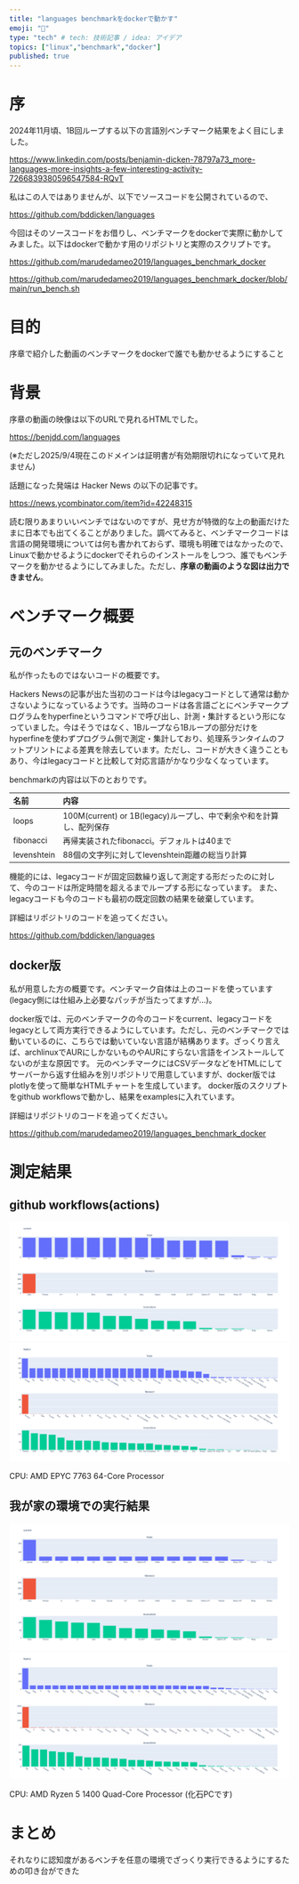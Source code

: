 ```yaml
---
title: "languages benchmarkをdockerで動かす"
emoji: "📝"
type: "tech" # tech: 技術記事 / idea: アイデア
topics: ["linux","benchmark","docker"]
published: true
---
```

# 序

2024年11月頃、1B回ループする以下の言語別ベンチマーク結果をよく目にしました。

https://www.linkedin.com/posts/benjamin-dicken-78797a73_more-languages-more-insights-a-few-interesting-activity-7266839380596547584-RQvT

私はこの人ではありませんが、以下でソースコードを公開されているので、

https://github.com/bddicken/languages

今回はそのソースコードをお借りし、ベンチマークをdockerで実際に動かしてみました。以下はdockerで動かす用のリポジトリと実際のスクリプトです。

https://github.com/marudedameo2019/languages_benchmark_docker

https://github.com/marudedameo2019/languages_benchmark_docker/blob/main/run_bench.sh


# 目的

序章で紹介した動画のベンチマークをdockerで誰でも動かせるようにすること

# 背景

序章の動画の映像は以下のURLで見れるHTMLでした。

https://benjdd.com/languages

(※ただし2025/9/4現在このドメインは証明書が有効期限切れになっていて見れません)

話題になった発端は Hacker News の以下の記事です。

https://news.ycombinator.com/item?id=42248315

読む限りあまりいいベンチではないのですが、見せ方が特徴的な上の動画だけたまに日本でも出てくることがありました。調べてみると、ベンチマークコードは言語の開発環境については何も書かれておらず、環境も明確ではなかったので、Linuxで動かせるようにdockerでそれらのインストールをしつつ、誰でもベンチマークを動かせるようにしてみました。ただし、**序章の動画のような図は出力できません**。

# ベンチマーク概要

## 元のベンチマーク

私が作ったものではないコードの概要です。

Hackers Newsの記事が出た当初のコードは今はlegacyコードとして通常は動かさないようになっているようです。当時のコードは各言語ごとにベンチマークプログラムをhyperfineというコマンドで呼び出し、計測・集計するという形になっていました。今はそうではなく、1Bループなら1Bループの部分だけをhyperfineを使わずプログラム側で測定・集計しており、処理系ランタイムのフットプリントによる差異を除去しています。ただし、コードが大きく違うこともあり、今はlegacyコードと比較して対応言語がかなり少なくなっています。

benchmarkの内容は以下のとおりです。

|名前|内容|
|:--|:--|
|loops|100M(current) or 1B(legacy)ループし、中で剰余や和を計算し、配列保存|
|fibonacci|再帰実装されたfibonacci。デフォルトは40まで|
|levenshtein|88個の文字列に対してlevenshtein距離の総当り計算|

機能的には、legacyコードが固定回数繰り返して測定する形だったのに対して、今のコードは所定時間を超えるまでループする形になっています。
また、legacyコードも今のコードも最初の既定回数の結果を破棄しています。

詳細はリポジトリのコードを追ってください。

https://github.com/bddicken/languages

## docker版

私が用意した方の概要です。ベンチマーク自体は上のコードを使っています(legacy側には仕組み上必要なパッチが当たってますが…)。

docker版では、元のベンチマークの今のコードをcurrent、legacyコードをlegacyとして両方実行できるようにしています。ただし、元のベンチマークでは動いているのに、こちらでは動いていない言語が結構あります。ざっくり言えば、archlinuxでAURにしかないものやAURにすらない言語をインストールしてないのが主な原因です。
元のベンチマークにはCSVデータなどをHTMLにしてサーバーから返す仕組みを別リポジトリで用意していますが、docker版ではplotlyを使って簡単なHTMLチャートを生成しています。
docker版のスクリプトをgithub workflowsで動かし、結果をexamplesに入れています。

詳細はリポジトリのコードを追ってください。

https://github.com/marudedameo2019/languages_benchmark_docker

# 測定結果

## github workflows(actions)

![](/images/5dd96c0329d595_001.png)
![](/images/5dd96c0329d595_002.png)

CPU: AMD EPYC 7763 64-Core Processor

## 我が家の環境での実行結果

![](/images/5dd96c0329d595_003.png)
![](/images/5dd96c0329d595_004.png)

CPU: AMD Ryzen 5 1400 Quad-Core Processor
(化石PCです)

# まとめ

それなりに認知度があるベンチを任意の環境でざっくり実行できるようにするための叩き台ができた
